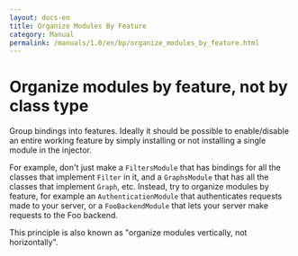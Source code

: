 ```yaml
---
layout: docs-en
title: Organize Modules By Feature
category: Manual
permalink: /manuals/1.0/en/bp/organize_modules_by_feature.html
---
```

# Organize modules by feature, not by class type

Group bindings into features. Ideally it should be possible to enable/disable an
entire working feature by simply installing or not installing a single module in
the injector.

For example, don't just make a `FiltersModule` that has bindings for all the
classes that implement `Filter` in it, and a `GraphsModule` that has all the
classes that implement `Graph`, etc. Instead, try to organize modules by
feature, for example an `AuthenticationModule` that authenticates requests made
to your server, or a `FooBackendModule` that lets your server make requests to
the Foo backend.

This principle is also known as "organize modules vertically, not horizontally".
